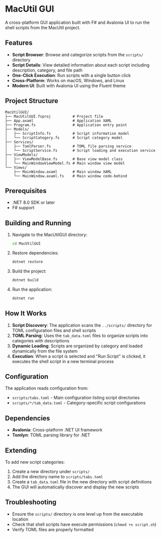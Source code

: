 # MacUtil GUI

A cross-platform GUI application built with F# and Avalonia UI to run the shell scripts from the MacUtil project.

## Features

- **Script Browser**: Browse and categorize scripts from the `scripts/` directory
- **Script Details**: View detailed information about each script including description, category, and file path
- **One-Click Execution**: Run scripts with a single button click
- **Cross-Platform**: Works on macOS, Windows, and Linux
- **Modern UI**: Built with Avalonia UI using the Fluent theme

## Project Structure

```
MacUtilGUI/
├── MacUtilGUI.fsproj          # Project file
├── App.axaml                  # Application XAML
├── Program.fs                 # Application entry point
├── Models/
│   ├── ScriptInfo.fs          # Script information model
│   └── ScriptCategory.fs      # Script category model
├── Services/
│   ├── TomlParser.fs          # TOML file parsing service
│   └── ScriptService.fs       # Script loading and execution service
├── ViewModels/
│   ├── ViewModelBase.fs       # Base view model class
│   └── MainWindowViewModel.fs # Main window view model
└── Views/
    ├── MainWindow.axaml       # Main window XAML
    └── MainWindow.axaml.fs    # Main window code-behind
```

## Prerequisites

- .NET 8.0 SDK or later
- F# support

## Building and Running

1. Navigate to the MacUtilGUI directory:
   ```bash
   cd MacUtilGUI
   ```

2. Restore dependencies:
   ```bash
   dotnet restore
   ```

3. Build the project:
   ```bash
   dotnet build
   ```

4. Run the application:
   ```bash
   dotnet run
   ```

## How It Works

1. **Script Discovery**: The application scans the `../scripts/` directory for TOML configuration files and shell scripts
2. **TOML Parsing**: Uses the `tab_data.toml` files to organize scripts into categories with descriptions
3. **Dynamic Loading**: Scripts are organized by category and loaded dynamically from the file system
4. **Execution**: When a script is selected and "Run Script" is clicked, it executes the shell script in a new terminal process

## Configuration

The application reads configuration from:
- `scripts/tabs.toml` - Main configuration listing script directories
- `scripts/*/tab_data.toml` - Category-specific script configurations

## Dependencies

- **Avalonia**: Cross-platform .NET UI framework
- **Tomlyn**: TOML parsing library for .NET

## Extending

To add new script categories:
1. Create a new directory under `scripts/`
2. Add the directory name to `scripts/tabs.toml`
3. Create a `tab_data.toml` file in the new directory with script definitions
4. The GUI will automatically discover and display the new scripts

## Troubleshooting

- Ensure the `scripts/` directory is one level up from the executable location
- Check that shell scripts have execute permissions (`chmod +x script.sh`)
- Verify TOML files are properly formatted
